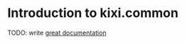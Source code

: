 # Introduction to kixi.common

TODO: write [great documentation](http://jacobian.org/writing/great-documentation/what-to-write/)
